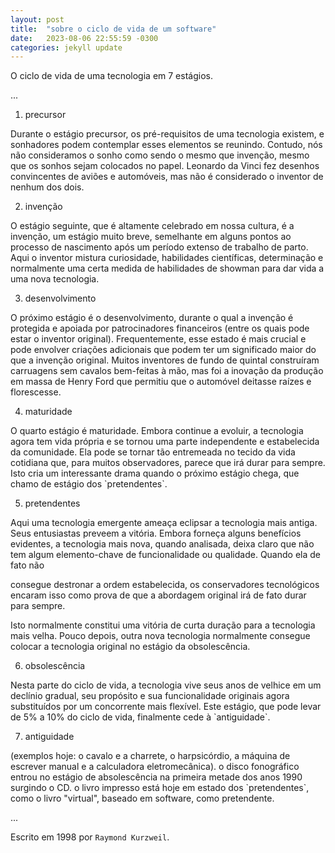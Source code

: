 ```yaml
---
layout: post
title:  "sobre o ciclo de vida de um software"
date:   2023-08-06 22:55:59 -0300
categories: jekyll update
---
```


O ciclo de vida de uma tecnologia em 7 estágios.

...
1. precursor

<p>
Durante o estágio precursor, os pré-requisitos de uma tecnologia existem, e sonhadores podem contemplar esses elementos se reunindo. Contudo, nós não consideramos o sonho como sendo o mesmo que invenção, mesmo que os sonhos sejam colocados no papel. Leonardo da Vinci fez desenhos convincentes de aviões e automóveis, mas não é considerado o inventor de nenhum dos dois.

</p>

2. invenção
<p>
O estágio seguinte, que é altamente celebrado em nossa cultura, é a invenção, um estágio muito breve, semelhante em alguns pontos ao processo de nascimento após um período extenso de trabalho de parto. Aqui o inventor mistura curiosidade, habilidades científicas, determinação e normalmente uma certa medida de habilidades de showman para dar vida a uma nova tecnologia.

</p>


3. desenvolvimento
<p>
O próximo estágio é o desenvolvimento, durante o qual a invenção é protegida e apoiada por patrocinadores financeiros (entre os quais pode estar o inventor original). Frequentemente, esse estado é mais crucial e pode envolver criações adicionais que podem ter um significado maior do que a invenção original. Muitos inventores de fundo de quintal construíram carruagens sem cavalos bem-feitas à mão, mas foi a inovação da produção em massa de Henry Ford que permitiu que o automóvel deitasse raízes e florescesse.
</p>



4. maturidade
<p>
O quarto estágio é maturidade. Embora continue a evoluir, a tecnologia agora tem vida própria e se tornou uma parte independente e estabelecida da comunidade. Ela pode se tornar tão entremeada no tecido da vida cotidiana que, para muitos observadores, parece que irá durar para sempre. Isto cria um interessante drama quando o próximo estágio chega, que chamo de estágio dos `pretendentes`.

</p>

5. pretendentes
<p>
Aqui uma tecnologia emergente ameaça eclipsar a tecnologia mais antiga. Seus entusiastas preveem a vitória. Embora forneça alguns benefícios evidentes, a tecnologia mais nova, quando analisada, deixa claro que não tem algum elemento-chave de funcionalidade ou qualidade. Quando ela de fato não

  consegue destronar a ordem estabelecida, os conservadores tecnológicos encaram isso como prova de que a abordagem original irá de fato durar para sempre.

  Isto normalmente constitui uma vitória de curta duração para a tecnologia mais velha. Pouco depois, outra nova tecnologia normalmente consegue colocar a tecnologia original no estágio da obsolescência.
</p>

6. obsolescência
<p>
Nesta parte do ciclo de vida, a tecnologia vive seus anos de velhice em um declínio gradual, seu propósito e sua funcionalidade originais agora substituídos por um concorrente mais flexível. Este estágio, que pode levar de 5% a 10% do ciclo de vida, finalmente cede à `antiguidade`.
</p>

7. antiguidade
<p>
(exemplos hoje: o cavalo e a charrete, o harpsicórdio, a máquina de escrever manual e a calculadora eletromecânica).
o disco fonográfico entrou no estágio de absolescência na primeira metade dos anos 1990 surgindo o CD.
o livro impresso está hoje em estado dos `pretendentes`, como o livro "virtual", baseado em software, como pretendente.
</p>
...

Escrito em 1998 por `Raymond Kurzweil`.
